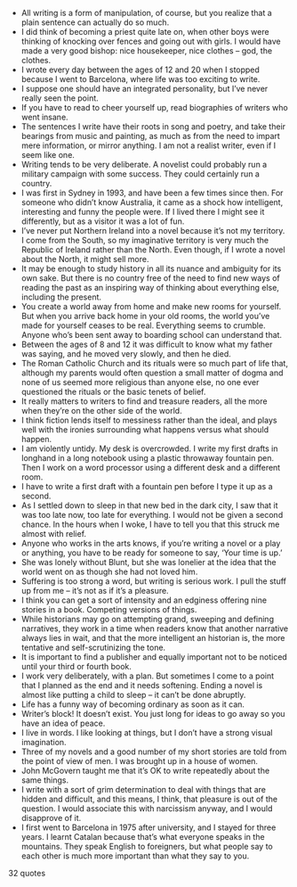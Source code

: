  - All writing is a form of manipulation, of course, but you realize that a plain sentence can actually do so much.
 - I did think of becoming a priest quite late on, when other boys were thinking of knocking over fences and going out with girls. I would have made a very good bishop: nice housekeeper, nice clothes – god, the clothes.
 - I wrote every day between the ages of 12 and 20 when I stopped because I went to Barcelona, where life was too exciting to write.
 - I suppose one should have an integrated personality, but I’ve never really seen the point.
 - If you have to read to cheer yourself up, read biographies of writers who went insane.
 - The sentences I write have their roots in song and poetry, and take their bearings from music and painting, as much as from the need to impart mere information, or mirror anything. I am not a realist writer, even if I seem like one.
 - Writing tends to be very deliberate. A novelist could probably run a military campaign with some success. They could certainly run a country.
 - I was first in Sydney in 1993, and have been a few times since then. For someone who didn’t know Australia, it came as a shock how intelligent, interesting and funny the people were. If I lived there I might see it differently, but as a visitor it was a lot of fun.
 - I’ve never put Northern Ireland into a novel because it’s not my territory. I come from the South, so my imaginative territory is very much the Republic of Ireland rather than the North. Even though, if I wrote a novel about the North, it might sell more.
 - It may be enough to study history in all its nuance and ambiguity for its own sake. But there is no country free of the need to find new ways of reading the past as an inspiring way of thinking about everything else, including the present.
 - You create a world away from home and make new rooms for yourself. But when you arrive back home in your old rooms, the world you’ve made for yourself ceases to be real. Everything seems to crumble. Anyone who’s been sent away to boarding school can understand that.
 - Between the ages of 8 and 12 it was difficult to know what my father was saying, and he moved very slowly, and then he died.
 - The Roman Catholic Church and its rituals were so much part of life that, although my parents would often question a small matter of dogma and none of us seemed more religious than anyone else, no one ever questioned the rituals or the basic tenets of belief.
 - It really matters to writers to find and treasure readers, all the more when they’re on the other side of the world.
 - I think fiction lends itself to messiness rather than the ideal, and plays well with the ironies surrounding what happens versus what should happen.
 - I am violently untidy. My desk is overcrowded. I write my first drafts in longhand in a long notebook using a plastic throwaway fountain pen. Then I work on a word processor using a different desk and a different room.
 - I have to write a first draft with a fountain pen before I type it up as a second.
 - As I settled down to sleep in that new bed in the dark city, I saw that it was too late now, too late for everything. I would not be given a second chance. In the hours when I woke, I have to tell you that this struck me almost with relief.
 - Anyone who works in the arts knows, if you’re writing a novel or a play or anything, you have to be ready for someone to say, ‘Your time is up.’
 - She was lonely without Blunt, but she was lonelier at the idea that the world went on as though she had not loved him.
 - Suffering is too strong a word, but writing is serious work. I pull the stuff up from me – it’s not as if it’s a pleasure.
 - I think you can get a sort of intensity and an edginess offering nine stories in a book. Competing versions of things.
 - While historians may go on attempting grand, sweeping and defining narratives, they work in a time when readers know that another narrative always lies in wait, and that the more intelligent an historian is, the more tentative and self-scrutinizing the tone.
 - It is important to find a publisher and equally important not to be noticed until your third or fourth book.
 - I work very deliberately, with a plan. But sometimes I come to a point that I planned as the end and it needs softening. Ending a novel is almost like putting a child to sleep – it can’t be done abruptly.
 - Life has a funny way of becoming ordinary as soon as it can.
 - Writer’s block! It doesn’t exist. You just long for ideas to go away so you have an idea of peace.
 - I live in words. I like looking at things, but I don’t have a strong visual imagination.
 - Three of my novels and a good number of my short stories are told from the point of view of men. I was brought up in a house of women.
 - John McGovern taught me that it’s OK to write repeatedly about the same things.
 - I write with a sort of grim determination to deal with things that are hidden and difficult, and this means, I think, that pleasure is out of the question. I would associate this with narcissism anyway, and I would disapprove of it.
 - I first went to Barcelona in 1975 after university, and I stayed for three years. I learnt Catalan because that’s what everyone speaks in the mountains. They speak English to foreigners, but what people say to each other is much more important than what they say to you.

32 quotes